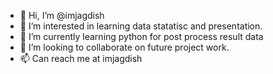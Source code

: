 - 👋 Hi, I’m @imjagdish
- 👀 I’m interested in learning data statatisc and presentation.
- 🌱 I’m currently learning python for post process result data
- 💞️ I’m looking to collaborate on future project work.
- 📫 Can reach me at imjagdish

<!---
imjagdish/imjagdish is a ✨ special ✨ repository because its `README.md` (this file) appears on your GitHub profile.
You can click the Preview link to take a look at your changes.
--->
